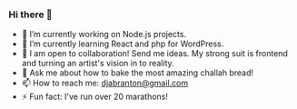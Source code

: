 ### Hi there 👋

- 🔭 I’m currently working on Node.js projects.
- 🌱 I’m currently learning React and php for WordPress.
- 👯 I am open to collaboration! Send me ideas.  My strong suit is frontend and turning an artist's vision in to reality.
- 💬 Ask me about how to bake the most amazing challah bread!
- 📫 How to reach me: djabranton@gmail.com
- ⚡ Fun fact: I've run over 20 marathons!

<!--
**webprinc3ss/webprinc3ss** is a ✨ _special_ ✨ repository because its `README.md` (this file) appears on your GitHub profile.

Here are some ideas to get you started:

- 🔭 I’m currently working on ...
- 🌱 I’m currently learning ...
- 👯 I’m looking to collaborate on ...
- 🤔 I’m looking for help with ...
- 💬 Ask me about ...
- 📫 How to reach me: ...
- 😄 Pronouns: ...
- ⚡ Fun fact: ...
-->
